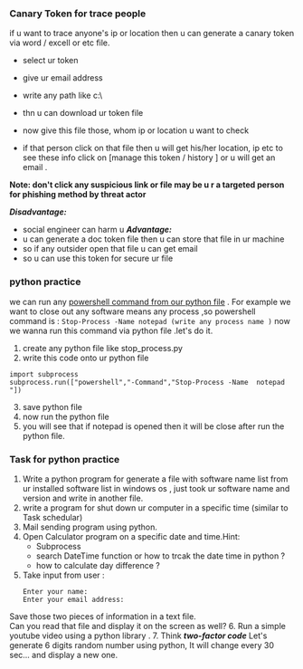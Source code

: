 ### Canary Token for trace people
if u want to trace anyone's ip or location then u can generate a canary token via word / excell or etc file. 
- select ur token 
- give ur email address
- write any path like c:\

- thn u can download ur token file
- now give this file those, whom   ip or location u want to check
- if that person click on that file then u will get his/her location, ip etc to see these info click on [manage this token / history ] or u will get an email . 

**Note: don't click any suspicious link or file may be u r a targeted person for phishing method by threat actor** 

***Disadvantage:***
 - social engineer can harm u
***Advantage:***
 - u can generate a doc token file then u can store that file in ur machine
 - so if any outsider open that file u can get email 
 - so u can use this token for secure ur file



 ### python practice
  we can run any [powershell command from our python file](https://www.phillipsj.net/posts/executing-powershell-from-python/) . For example we want to close out any software means any process ,so powershell command is :
   ```Stop-Process -Name notepad (write any process name )```
 now we wanna run this command via python file .let's do it.

 1. create any python file like stop_process.py
 2. write this code onto ur python file 
   ```
   import subprocess
   subprocess.run(["powershell","-Command","Stop-Process -Name  notepad "])

   ```
 3. save python file
 4. now run the python file 
 5. you will see that if notepad is opened then it will be  close after run the python file.


 ### Task for python practice
1. Write a  python program for generate a file with software name list from ur installed software list in windows os , just took ur software name and version and write in another file.
2. write a program for shut down ur computer in a  specific time (similar to Task schedular)
3. Mail sending program using python.
4. Open Calculator program on a specific date and time.Hint: 
   - Subprocess
   - search DateTime function or how to trcak the date time in python ?
   -  how to calculate day difference ?
5. Take input from user :
    ```
    Enter your name:
    Enter your email address:
    ```
Save those two pieces of information in a text file.   
Can you read that file and display it on the screen as well?
6. Run a simple youtube video using a python library .
7. Think ***two-factor code*** 
Let's generate 6 digits random number using python,
It will change every 30 sec... and display a new one.